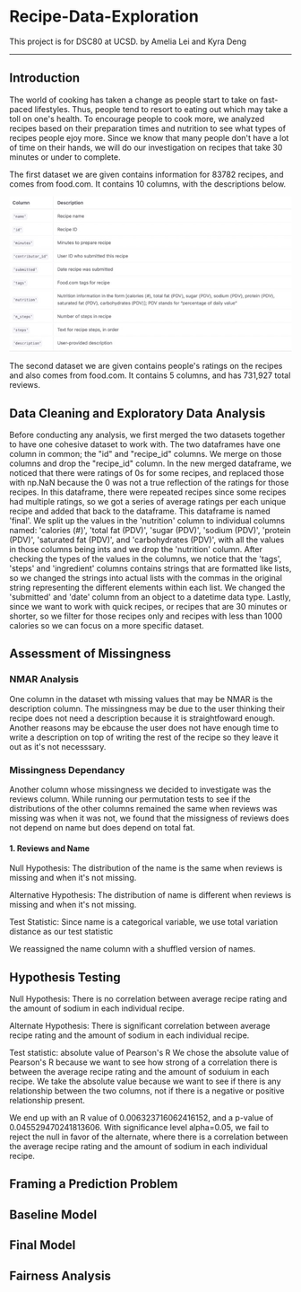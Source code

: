 # Recipe-Data-Exploration

This project is for DSC80 at UCSD. 
by Amelia Lei and Kyra Deng

---

## Introduction

The world of cooking has taken a change as people start to take on fast-paced lifestyles. Thus, people tend to resort to eating out which may take a toll on one's health. To encourage people to cook more, we analyzed recipes based on their preparation times and nutrition to see what types of recipes people ejoy more. Since we know that many people don't have a lot of time on their hands, we will do our investigation on recipes that take 30 minutes or under to complete. 

The first dataset we are given contains information for 83782 recipes, and comes from food.com. It contains 10 columns, with the descriptions below. 

<img src="recipes_description.jpeg" ></img>


The second dataset we are given contains people's ratings on the recipes and also comes from food.com. It contains 5 columns, and has 731,927 total reviews. 

## Data Cleaning and Exploratory Data Analysis

Before conducting any analysis, we first merged the two datasets together to have one cohesive dataset to work with. The two dataframes have one column in common; the "id" and "recipe_id" columns. We merge on those columns and drop the "recipe_id" column. 
In the new merged dataframe, we noticed that there were ratings of 0s for some recipes, and replaced those with np.NaN because the 0 was not a true reflection of the ratings for those recipes. In this dataframe, there were repeated recipes since some recipes had multiple ratings, so we got a series of average ratings per each unique recipe and added that back to the dataframe. This dataframe is named 'final'.
We split up the values in the 'nutrition' column to individual columns named: 'calories (#)', 'total fat (PDV)', 'sugar (PDV)', 'sodium (PDV)', 'protein (PDV)', 'saturated fat (PDV)',  and 'carbohydrates (PDV)', with all the values in those columns being ints and we drop the 'nutrition' column. After checking the types of the values in the columns, we notice that the 'tags', 'steps' and 'ingredient' columns contains strings that are formatted like lists, so we changed the strings into actual lists with the commas in the original string representing the different elements within each list. We changed the 'submitted' and 'date' column from an object to a datetime data type. 
Lastly, since we want to work with quick recipes, or recipes that are 30 minutes or shorter, so we filter for those recipes only and recipes with less than 1000 calories so we can focus on a more specific dataset.


## Assessment of Missingness 
### NMAR Analysis

One column in the dataset wth missing values that may be NMAR is the  description column. The missingness may be due to the user thinking their recipe does not need a description because it is straightfoward enough. Another reasons may be ebcause the user does not have enough time to write a description on top of writing the rest of the recipe so they leave it out as it's not necesssary.

### Missingness Dependancy 

Another column whose missingness we decided to investigate was the reviews column. While running our permutation tests to see if the distributions of the other columns remained the same when reviews was missing was when it was not, we found that the missigness of reviews does not depend on name but does depend on total fat. 

#### 1. Reviews and Name

Null Hypothesis: The distribution of the name is the same when reviews is missing and when it's not missing.

Alternative Hypothesis: The distribution of name is different when reviews is missing and when it's not missing.

Test Statistic: Since name is a categorical variable, we use total variation distance as our test statistic

We reassigned the name column with a shuffled version of names. 





## Hypothesis Testing
Null Hypothesis: There is no correlation between average recipe rating and the amount of sodium in each individual recipe. 

Alternate Hypothesis: There is significant correlation between average recipe rating and the amount of sodium in each individual recipe. 


Test statistic: absolute value of Pearson's R
We chose the absolute value of Pearson's R because we want to see how strong of a correlation there is between the average recipe rating and the amount of soduium in each recipe. We take the absolute value because we want to see if there is any relationship between the two columns, not if there is a negative or positive relationship present. 

We end up with an R value of 0.006323716062416152, and a p-value of 0.045529470241813606. With significance level alpha=0.05, we fail to reject the null in favor of the alternate, where there is a correlation between the average recipe rating and the amount of sodium in each individual recipe. 

## Framing a Prediction Problem


## Baseline Model


## Final Model


## Fairness Analysis